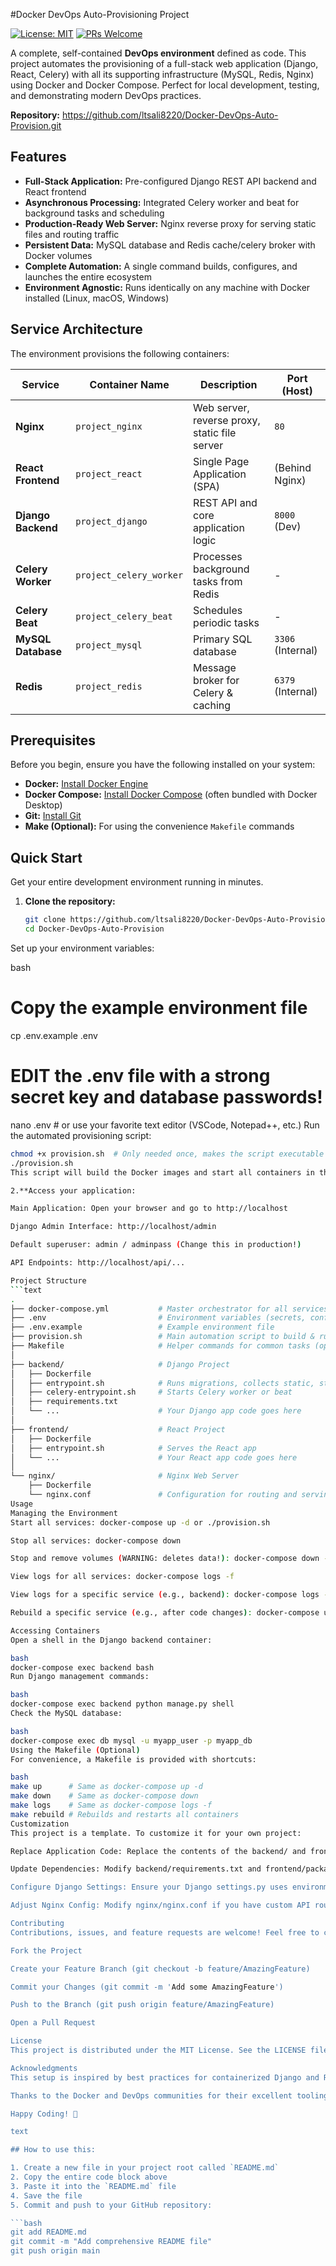 #Docker DevOps Auto-Provisioning Project

[![License: MIT](https://img.shields.io/badge/License-MIT-yellow.svg)](https://opensource.org/licenses/MIT)
[![PRs Welcome](https://img.shields.io/badge/PRs-welcome-brightgreen.svg)](http://makeapullrequest.com)

A complete, self-contained **DevOps environment** defined as code. This project automates the provisioning of a full-stack web application (Django, React, Celery) with all its supporting infrastructure (MySQL, Redis, Nginx) using Docker and Docker Compose. Perfect for local development, testing, and demonstrating modern DevOps practices.

**Repository:** https://github.com/ltsali8220/Docker-DevOps-Auto-Provision.git

## Features

- **Full-Stack Application:** Pre-configured Django REST API backend and React frontend
- **Asynchronous Processing:** Integrated Celery worker and beat for background tasks and scheduling
- **Production-Ready Web Server:** Nginx reverse proxy for serving static files and routing traffic
- **Persistent Data:** MySQL database and Redis cache/celery broker with Docker volumes
- **Complete Automation:** A single command builds, configures, and launches the entire ecosystem
- **Environment Agnostic:** Runs identically on any machine with Docker installed (Linux, macOS, Windows)

## Service Architecture
The environment provisions the following containers:

| Service | Container Name | Description | Port (Host) |
|---------|----------------|-------------|-------------|
| **Nginx** | `project_nginx` | Web server, reverse proxy, static file server | `80` |
| **React Frontend** | `project_react` | Single Page Application (SPA) | (Behind Nginx) |
| **Django Backend** | `project_django` | REST API and core application logic | `8000` (Dev) |
| **Celery Worker** | `project_celery_worker` | Processes background tasks from Redis | - |
| **Celery Beat** | `project_celery_beat` | Schedules periodic tasks | - |
| **MySQL Database** | `project_mysql` | Primary SQL database | `3306` (Internal) |
| **Redis** | `project_redis` | Message broker for Celery & caching | `6379` (Internal) |

## Prerequisites

Before you begin, ensure you have the following installed on your system:

- **Docker:** [Install Docker Engine](https://docs.docker.com/engine/install/)
- **Docker Compose:** [Install Docker Compose](https://docs.docker.com/compose/install/) (often bundled with Docker Desktop)
- **Git:** [Install Git](https://git-scm.com/book/en/v2/Getting-Started-Installing-Git)
- **Make (Optional):** For using the convenience `Makefile` commands

## Quick Start

Get your entire development environment running in minutes.

1. **Clone the repository:**
   ```bash
   git clone https://github.com/ltsali8220/Docker-DevOps-Auto-Provision.git
   cd Docker-DevOps-Auto-Provision


Set up your environment variables:

bash
# Copy the example environment file
cp .env.example .env
# EDIT the .env file with a strong secret key and database passwords!
nano .env  # or use your favorite text editor (VSCode, Notepad++, etc.)
Run the automated provisioning script:

```bash
chmod +x provision.sh  # Only needed once, makes the script executable
./provision.sh
This script will build the Docker images and start all containers in the background.

2.**Access your application:

Main Application: Open your browser and go to http://localhost

Django Admin Interface: http://localhost/admin

Default superuser: admin / adminpass (Change this in production!)

API Endpoints: http://localhost/api/...

Project Structure
```text
.
├── docker-compose.yml           # Master orchestrator for all services
├── .env                         # Environment variables (secrets, config)
├── .env.example                 # Example environment file
├── provision.sh                 # Main automation script to build & run everything
├── Makefile                     # Helper commands for common tasks (optional)
│
├── backend/                     # Django Project
│   ├── Dockerfile
│   ├── entrypoint.sh            # Runs migrations, collects static, starts Gunicorn
│   ├── celery-entrypoint.sh     # Starts Celery worker or beat
│   ├── requirements.txt
│   └── ...                      # Your Django app code goes here
│
├── frontend/                    # React Project
│   ├── Dockerfile
│   ├── entrypoint.sh            # Serves the React app
│   └── ...                      # Your React app code goes here
│
└── nginx/                       # Nginx Web Server
    ├── Dockerfile
    └── nginx.conf               # Configuration for routing and serving files
Usage
Managing the Environment
Start all services: docker-compose up -d or ./provision.sh

Stop all services: docker-compose down

Stop and remove volumes (WARNING: deletes data!): docker-compose down -v

View logs for all services: docker-compose logs -f

View logs for a specific service (e.g., backend): docker-compose logs -f backend

Rebuild a specific service (e.g., after code changes): docker-compose up -d --build backend

Accessing Containers
Open a shell in the Django backend container:

bash
docker-compose exec backend bash
Run Django management commands:

bash
docker-compose exec backend python manage.py shell
Check the MySQL database:

bash
docker-compose exec db mysql -u myapp_user -p myapp_db
Using the Makefile (Optional)
For convenience, a Makefile is provided with shortcuts:

bash
make up      # Same as docker-compose up -d
make down    # Same as docker-compose down
make logs    # Same as docker-compose logs -f
make rebuild # Rebuilds and restarts all containers
Customization
This project is a template. To customize it for your own project:

Replace Application Code: Replace the contents of the backend/ and frontend/ directories with your actual Django and React code

Update Dependencies: Modify backend/requirements.txt and frontend/package.json to match your project's dependencies

Configure Django Settings: Ensure your Django settings.py uses environment variables (e.g., os.getenv('DJANGO_SECRET_KEY')) for configuration, matching the variables in the .env file

Adjust Nginx Config: Modify nginx/nginx.conf if you have custom API routes or need specific proxy rules

Contributing
Contributions, issues, and feature requests are welcome! Feel free to check the issues page.

Fork the Project

Create your Feature Branch (git checkout -b feature/AmazingFeature)

Commit your Changes (git commit -m 'Add some AmazingFeature')

Push to the Branch (git push origin feature/AmazingFeature)

Open a Pull Request

License
This project is distributed under the MIT License. See the LICENSE file for more information.

Acknowledgments
This setup is inspired by best practices for containerized Django and React applications

Thanks to the Docker and DevOps communities for their excellent tooling and documentation

Happy Coding! 🎉

text

## How to use this:

1. Create a new file in your project root called `README.md`
2. Copy the entire code block above
3. Paste it into the `README.md` file
4. Save the file
5. Commit and push to your GitHub repository:

```bash
git add README.md
git commit -m "Add comprehensive README file"
git push origin main
